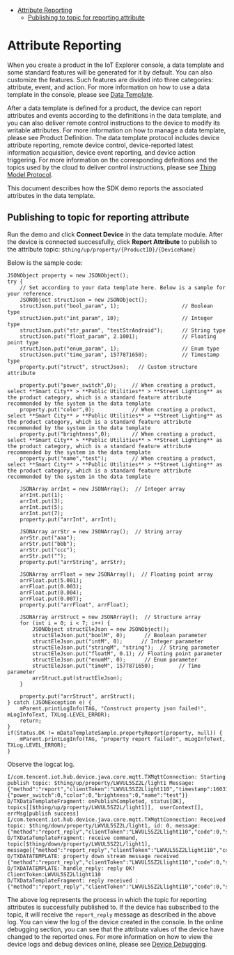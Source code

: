 * [Attribute Reporting](#Attribute-Reporting)
  * [Publishing to topic for reporting attribute](#Publishing-to-topic-for-reporting-attribute)

# Attribute Reporting

When you create a product in the IoT Explorer console, a data template and some standard features will be generated for it by default. You can also customize the features. Such features are divided into three categories: attribute, event, and action. For more information on how to use a data template in the console, please see [Data Template](https://cloud.tencent.com/document/product/1081/44921).

After a data template is defined for a product, the device can report attributes and events according to the definitions in the data template, and you can also deliver remote control instructions to the device to modify its writable attributes. For more information on how to manage a data template, please see Product Definition. The data template protocol includes device attribute reporting, remote device control, device-reported latest information acquisition, device event reporting, and device action triggering. For more information on the corresponding definitions and the topics used by the cloud to deliver control instructions, please see [Thing Model Protocol](https://cloud.tencent.com/document/product/1081/34916).

This document describes how the SDK demo reports the associated attributes in the data template.

## Publishing to topic for reporting attribute 

Run the demo and click **Connect Device** in the data template module. After the device is connected successfully, click **Report Attribute** to publish to the attribute topic:
`$thing/up/property/{ProductID}/{DeviceName}`

Below is the sample code:
```
JSONObject property = new JSONObject();
try {
    // Set according to your data template here. Below is a sample for your reference.
    JSONObject structJson = new JSONObject();
    structJson.put("bool_param", 1);                    // Boolean type
    structJson.put("int_param", 10);                    // Integer type
    structJson.put("str_param", "testStrAndroid");      // String type
    structJson.put("float_param", 2.1001);              // Floating point type
    structJson.put("enum_param", 1);                    // Enum type
    structJson.put("time_param", 1577871650);           // Timestamp type
    property.put("struct", structJson);   // Custom structure attribute

    property.put("power_switch",0);     // When creating a product, select **Smart City** > **Public Utilities** > **Street Lighting** as the product category, which is a standard feature attribute recommended by the system in the data template
    property.put("color",0);            // When creating a product, select **Smart City** > **Public Utilities** > **Street Lighting** as the product category, which is a standard feature attribute recommended by the system in the data template
    property.put("brightness",0);       // When creating a product, select **Smart City** > **Public Utilities** > **Street Lighting** as the product category, which is a standard feature attribute recommended by the system in the data template
    property.put("name","test");        // When creating a product, select **Smart City** > **Public Utilities** > **Street Lighting** as the product category, which is a standard feature attribute recommended by the system in the data template

    JSONArray arrInt = new JSONArray();  // Integer array
    arrInt.put(1);
    arrInt.put(3);
    arrInt.put(5);
    arrInt.put(7);
    property.put("arrInt", arrInt);

    JSONArray arrStr = new JSONArray();  // String array
    arrStr.put("aaa");
    arrStr.put("bbb");
    arrStr.put("ccc");
    arrStr.put("");
    property.put("arrString", arrStr);

    JSONArray arrFloat = new JSONArray();  // Floating point array
    arrFloat.put(5.001);
    arrFloat.put(0.003);
    arrFloat.put(0.004);
    arrFloat.put(0.007);
    property.put("arrFloat", arrFloat);

    JSONArray arrStruct = new JSONArray();  // Structure array
    for (int i = 0; i < 7; i++) {
        JSONObject structEleJson = new JSONObject();
        structEleJson.put("boolM", 0);      // Boolean parameter
        structEleJson.put("intM", 0);      // Integer parameter
        structEleJson.put("stringM", "string");  // String parameter
        structEleJson.put("floatM", 0.1); // Floating point parameter
        structEleJson.put("enumM", 0);      // Enum parameter
        structEleJson.put("timeM", 1577871650);        // Time parameter
        arrStruct.put(structEleJson);
    }

    property.put("arrStruct", arrStruct);
} catch (JSONException e) {
    mParent.printLogInfo(TAG, "Construct property json failed!", mLogInfoText, TXLog.LEVEL_ERROR);
    return;
}
if(Status.OK != mDataTemplateSample.propertyReport(property, null)) {
    mParent.printLogInfo(TAG, "property report failed!", mLogInfoText, TXLog.LEVEL_ERROR);
}
```

Observe the logcat log.
```
I/com.tencent.iot.hub.device.java.core.mqtt.TXMqttConnection: Starting publish topic: $thing/up/property/LWVUL5SZ2L/light1 Message: {"method":"report","clientToken":"LWVUL5SZ2Llight110","timestamp":1603159172854,"params":{"power_switch":0,"color":0,"brightness":0,"name":"test"}}
D/TXDataTemplateFragment: onPublishCompleted, status[OK], topics[[$thing/up/property/LWVUL5SZ2L/light1]],  userContext[], errMsg[publish success]
I/com.tencent.iot.hub.device.java.core.mqtt.TXMqttConnection: Received topic: $thing/down/property/LWVUL5SZ2L/light1, id: 0, message: {"method":"report_reply","clientToken":"LWVUL5SZ2Llight110","code":0,"status":"success"}
D/TXDataTemplateFragment: receive command, topic[$thing/down/property/LWVUL5SZ2L/light1], message[{"method":"report_reply","clientToken":"LWVUL5SZ2Llight110","code":0,"status":"success"}]
D/TXDATATEMPLATE: property down stream message received {"method":"report_reply","clientToken":"LWVUL5SZ2Llight110","code":0,"status":"success"}
D/TXDATATEMPLATE: handle_reply: reply OK! ClientToken:LWVUL5SZ2Llight110
D/TXDataTemplateFragment: reply received : {"method":"report_reply","clientToken":"LWVUL5SZ2Llight110","code":0,"status":"success"}
```
The above log represents the process in which the topic for reporting attributes is successfully published to. If the device has subscribed to the topic, it will receive the `report_reply` message as described in the above log. You can view the log of the device created in the console. In the online debugging section, you can see that the attribute values of the device have changed to the reported ones. For more information on how to view the device logs and debug devices online, please see [Device Debugging](https://cloud.tencent.com/document/product/1081/34741).

